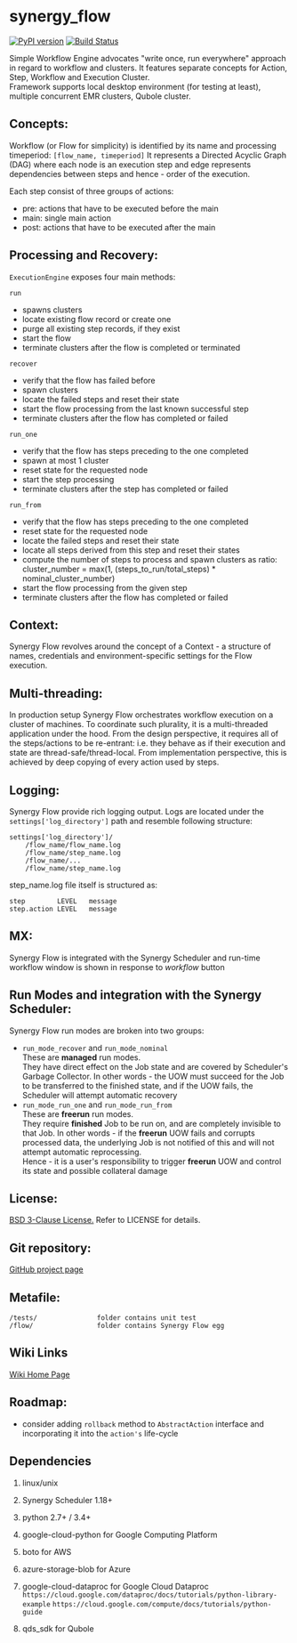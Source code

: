 # synergy_flow

[![PyPI version](https://img.shields.io/pypi/v/synergy_flow.svg)](https://pypi.python.org/pypi/synergy_flow)
[![Build Status](https://travis-ci.org/mushkevych/synergy_flow.svg?branch=master)](https://travis-ci.org/mushkevych/synergy_flow)

Simple Workflow Engine advocates "write once, run everywhere" approach in regard to workflow and clusters. 
It features separate concepts for Action, Step, Workflow and Execution Cluster.  
Framework supports local desktop environment (for testing at least), multiple concurrent EMR clusters, Qubole cluster.

Concepts:
---------

Workflow (or Flow for simplicity) is identified by its name and processing timeperiod: `[flow_name, timeperiod]`
It represents a Directed Acyclic Graph (DAG) where each node is an execution step
and edge represents dependencies between steps and hence - order of the execution.

Each step consist of three groups of actions:
- pre: actions that have to be executed before the main
- main: single main action
- post: actions that have to be executed after the main


Processing and Recovery:
---------

`ExecutionEngine` exposes four main methods:

`run`
- spawns clusters
- locate existing flow record or create one
- purge all existing step records, if they exist
- start the flow
- terminate clusters after the flow is completed or terminated

`recover`
- verify that the flow has failed before
- spawn clusters
- locate the failed steps and reset their state
- start the flow processing from the last known successful step
- terminate clusters after the flow has completed or failed

`run_one`
- verify that the flow has steps preceding to the one completed
- spawn at most 1 cluster
- reset state for the requested node
- start the step processing
- terminate clusters after the step has completed or failed

`run_from`
- verify that the flow has steps preceding to the one completed
- reset state for the requested node
- locate the failed steps and reset their state
- locate all steps derived from this step and reset their states
- compute the number of steps to process and spawn clusters as ratio:
  cluster_number = max(1, (steps_to_run/total_steps) * nominal_cluster_number)
- start the flow processing from the given step
- terminate clusters after the flow has completed or failed


Context:
---------

Synergy Flow revolves around the concept of a Context - a structure of names,
credentials and environment-specific settings for the Flow execution.


Multi-threading:
---------

In production setup Synergy Flow orchestrates workflow execution on a cluster of machines.
To coordinate such plurality, it is a multi-threaded application under the hood.
From the design perspective, it requires all of the steps/actions to be re-entrant:
i.e. they behave as if their execution and state are thread-safe/thread-local.
From implementation perspective, this is achieved by deep copying of every action used by steps.


Logging:
---------

Synergy Flow provide rich logging output.
Logs are located under the `settings['log_directory']` path and resemble following structure:

    settings['log_directory']/
        /flow_name/flow_name.log
        /flow_name/step_name.log
        /flow_name/...
        /flow_name/step_name.log

step_name.log file itself is structured as:

    step        LEVEL   message
    step.action LEVEL   message


MX:
---------

Synergy Flow is integrated with the Synergy Scheduler and run-time workflow window is shown in response to *workflow* button 


Run Modes and integration with the Synergy Scheduler:
---------

Synergy Flow run modes are broken into two groups:
- `run_mode_recover` and `run_mode_nominal`  
  These are **managed** run modes.  
  They have direct effect on the Job state and are covered by Scheduler's Garbage Collector. 
  In other words - the UOW must succeed for the Job to be transferred to the finished state, 
  and if the UOW fails, the Scheduler will attempt automatic recovery 
- `run_mode_run_one` and `run_mode_run_from`  
  These are **freerun** run modes.  
  They require **finished** Job to be run on, and are completely invisible to that Job. 
  In other words - if the **freerun** UOW fails and corrupts processed data, the underlying Job 
  is not notified of this and will not attempt automatic reprocessing.  
  Hence - it is a user's responsibility to trigger **freerun** UOW and control its state and possible collateral damage


License:
---------

[BSD 3-Clause License.](http://en.wikipedia.org/wiki/BSD_licenses#3-clause_license_.28.22Revised_BSD_License.22.2C_.22New_BSD_License.22.2C_or_.22Modified_BSD_License.22.29)
Refer to LICENSE for details.


Git repository:
---------
[GitHub project page](https://github.com/mushkevych/synergy_flow)


Metafile:
---------

    /tests/               folder contains unit test
    /flow/                folder contains Synergy Flow egg


Wiki Links
---------
[Wiki Home Page](https://github.com/mushkevych/synergy_flow/wiki)


Roadmap:
---------

- consider adding `rollback` method to `AbstractAction` interface and incorporating it into the `action's` life-cycle


Dependencies
---------
1. linux/unix
1. Synergy Scheduler 1.18+
1. python 2.7+ / 3.4+

1. google-cloud-python for Google Computing Platform 
1. boto for AWS 
1. azure-storage-blob for Azure

1. google-cloud-dataproc for Google Cloud Dataproc
`https://cloud.google.com/dataproc/docs/tutorials/python-library-example`
`https://cloud.google.com/compute/docs/tutorials/python-guide`

1. qds_sdk for Qubole 
